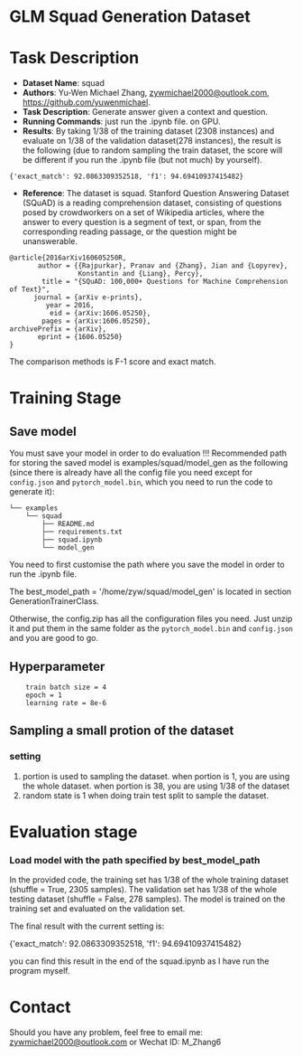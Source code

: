 # GLM Squad Generation Dataset 

# Task Description 

+ **Dataset Name**: squad
+ **Authors**: Yu-Wen Michael Zhang, zywmichael2000@outlook.com, https://github.com/yuwenmichael.
+ **Task Description**: Generate answer given a context and question.
+ **Running Commands**: just run the .ipynb file. on GPU.
+ **Results**: By taking 1/38 of the training dataset (2308 instances) and evaluate on 1/38 of the validation dataset(278 instances), the result is the following (due to random sampling the train dataset, the score will be different if you run the .ipynb file (but not much) by yourself).
```
{'exact_match': 92.0863309352518, 'f1': 94.69410937415482}
```
+ **Reference**: 
The dataset is squad. Stanford Question Answering Dataset (SQuAD) is a reading comprehension dataset, consisting of questions posed by crowdworkers on a set of Wikipedia articles, where the answer to every question is a segment of text, or span, from the corresponding reading passage, or the question might be unanswerable.
```
@article{2016arXiv160605250R,
       author = {{Rajpurkar}, Pranav and {Zhang}, Jian and {Lopyrev},
                 Konstantin and {Liang}, Percy},
        title = "{SQuAD: 100,000+ Questions for Machine Comprehension of Text}",
      journal = {arXiv e-prints},
         year = 2016,
          eid = {arXiv:1606.05250},
        pages = {arXiv:1606.05250},
archivePrefix = {arXiv},
       eprint = {1606.05250}
}
```

The comparison methods is F-1 score and exact match.

# Training Stage
## Save model
You must save your model in order to do evaluation !!!
Recommended path for storing the saved model is examples/squad/model_gen as the following (since there is already have all the config file you need except for `config.json` and `pytorch_model.bin`, which you need to run the code to generate it):
```
└── examples
    └── squad
        ├── README.md
        ├── requirements.txt
        ├── squad.ipynb
        └── model_gen
```
You need to first customise the path where you save the model in order to run the .ipynb file.

The best_model_path = '/home/zyw/squad/model_gen' is located in section GenerationTrainerClass.

Otherwise, the config.zip has all the configuration files you need. Just unzip it and put them in the same folder as the `pytorch_model.bin` and `config.json` and you are good to go.

## Hyperparameter
        train batch size = 4
        epoch = 1
        learning rate = 8e-6

## Sampling a small protion of the dataset
### setting
1. portion is used to sampling the dataset. when portion is 1, you are using the whole dataset. when portion is 38, you are using 1/38 of the dataset
2. random state is 1 when doing train test split to sample the dataset.


# Evaluation stage
### Load model with the path specified by best_model_path
In the provided code, the training set has 1/38 of the whole training dataset (shuffle = True, 2305 samples). The validation set has 1/38 of the whole testing dataset (shuffle = False, 278 samples). The model is trained on the training set and evaluated on the validation set.

The final result with the current setting is: 

{'exact_match': 92.0863309352518, 'f1': 94.69410937415482}

you can find this result in the end of the squad.ipynb as I have run the program myself.

# Contact
Should you have any problem, feel free to email me: zywmichael2000@outlook.com or Wechat ID: M_Zhang6